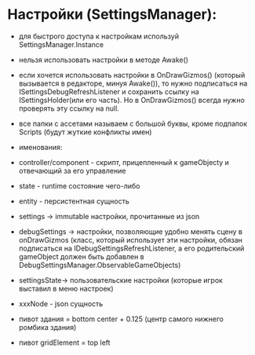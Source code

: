 ﻿# Настройки (SettingsManager):

- для быстрого доступа к настройкам используй SettingsManager.Instance
- нельзя использовать настройки в методе Awake()
- если хочется использовать настройки в OnDrawGizmos() (который вызывается в редакторе, минуя Awake()), то нужно подписаться на ISettingsDebugRefreshListener и сохранить ссылку на ISettingsHolder(или
  его часть). Но в OnDrawGizmos() всегда нужно проверять эту ссылку на null.

- все папки с ассетами называем с большой буквы, кроме подпапок Scripts (будут жуткие конфликты имен)






- именования:
- controller/component - скрипт, прицепленный к gameObjectу и отвечающий за его управление
- state - runtime состояние чего-либо
- entity - персистентная сущность
- settings -> immutable настройки, прочитанные из json
- debugSettings -> настройки, позволяющие удобно менять сцену в onDrawGizmos (класс, который использует эти настройки, обязан подписаться на IDebugSettingsRefreshListener, а его родительский gameObject должен быть добавлен в DebugSettingsManager.ObservableGameObjects)
- settingsState-> пользовательские настройки (которые игрок выставил в меню настроек)
- xxxNode - json сущность



- пивот здания = bottom center + 0.125 (центр самого нижнего ромбика здания)
- пивот gridElement = top left

